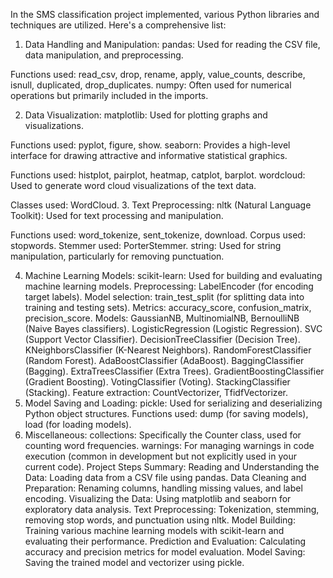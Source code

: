 In the SMS classification project  implemented, various Python libraries and techniques are utilized. Here's a comprehensive list:

1. Data Handling and Manipulation:
pandas: Used for reading the CSV file, data manipulation, and preprocessing.

Functions used: read_csv, drop, rename, apply, value_counts, describe, isnull, duplicated, drop_duplicates.
numpy: Often used for numerical operations but primarily included in the imports.

2. Data Visualization:
matplotlib: Used for plotting graphs and visualizations.

Functions used: pyplot, figure, show.
seaborn: Provides a high-level interface for drawing attractive and informative statistical graphics.

Functions used: histplot, pairplot, heatmap, catplot, barplot.
wordcloud: Used to generate word cloud visualizations of the text data.

Classes used: WordCloud.
3. Text Preprocessing:
nltk (Natural Language Toolkit): Used for text processing and manipulation.

Functions used: word_tokenize, sent_tokenize, download.
Corpus used: stopwords.
Stemmer used: PorterStemmer.
string: Used for string manipulation, particularly for removing punctuation.

4. Machine Learning Models:
scikit-learn: Used for building and evaluating machine learning models.
Preprocessing: LabelEncoder (for encoding target labels).
Model selection: train_test_split (for splitting data into training and testing sets).
Metrics: accuracy_score, confusion_matrix, precision_score.
Models:
GaussianNB, MultinomialNB, BernoulliNB (Naive Bayes classifiers).
LogisticRegression (Logistic Regression).
SVC (Support Vector Classifier).
DecisionTreeClassifier (Decision Tree).
KNeighborsClassifier (K-Nearest Neighbors).
RandomForestClassifier (Random Forest).
AdaBoostClassifier (AdaBoost).
BaggingClassifier (Bagging).
ExtraTreesClassifier (Extra Trees).
GradientBoostingClassifier (Gradient Boosting).
VotingClassifier (Voting).
StackingClassifier (Stacking).
Feature extraction: CountVectorizer, TfidfVectorizer.
5. Model Saving and Loading:
pickle: Used for serializing and deserializing Python object structures.
Functions used: dump (for saving models), load (for loading models).
6. Miscellaneous:
collections: Specifically the Counter class, used for counting word frequencies.
warnings: For managing warnings in code execution (common in development but not explicitly used in your current code).
Project Steps Summary:
Reading and Understanding the Data: Loading data from a CSV file using pandas.
Data Cleaning and Preparation: Renaming columns, handling missing values, and label encoding.
Visualizing the Data: Using matplotlib and seaborn for exploratory data analysis.
Text Preprocessing: Tokenization, stemming, removing stop words, and punctuation using nltk.
Model Building: Training various machine learning models with scikit-learn and evaluating their performance.
Prediction and Evaluation: Calculating accuracy and precision metrics for model evaluation.
Model Saving: Saving the trained model and vectorizer using pickle.

